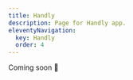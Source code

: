 ```yaml
---
title: Handly
description: Page for Handly app.
eleventyNavigation:
  key: Handly
  order: 4
---
```


Coming soon 👀
